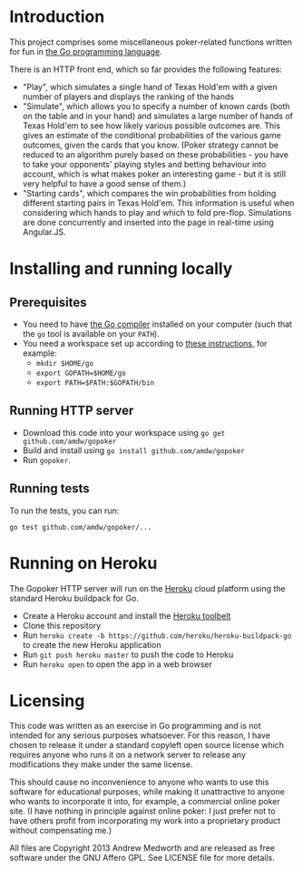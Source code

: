 # Introduction

This project comprises some miscellaneous poker-related functions written for fun in [the Go programming language](http://golang.org/).

There is an HTTP front end, which so far provides the following features:

* "Play", which simulates a single hand of Texas Hold'em with a given number of players and displays the ranking of the hands
* "Simulate", which allows you to specify a number of known cards (both on the table and in your hand) and simulates a large number of hands of Texas Hold'em to see how likely various possible outcomes are. This gives an estimate of the conditional probabilities of the various game outcomes, given the cards that you know. (Poker strategy cannot be reduced to an algorithm purely based on these probabilities - you have to take your opponents' playing styles and betting behaviour into account, which is what makes poker an interesting game - but it is still very helpful to have a good sense of them.)
* "Starting cards", which compares the win probabilities from holding different starting pairs in Texas Hold'em. This information is useful when considering which hands to play and which to fold pre-flop. Simulations are done concurrently and inserted into the page in real-time using Angular.JS.

# Installing and running locally

## Prerequisites

* You need to have [the Go compiler](http://golang.org/) installed on your computer (such that the ```go``` tool is available on your ```PATH```).
* You need a workspace set up according to [these instructions](https://golang.org/doc/code.html), for example:
  * ```mkdir $HOME/go```
  * ```export GOPATH=$HOME/go```
  * ```export PATH=$PATH:$GOPATH/bin```

## Running HTTP server

* Download this code into your workspace using ```go get github.com/amdw/gopoker```
* Build and install using ```go install github.com/amdw/gopoker```
* Run ```gopoker```.

## Running tests

To run the tests, you can run:

    go test github.com/amdw/gopoker/...

# Running on Heroku

The Gopoker HTTP server will run on the [Heroku](https://heroku.com) cloud platform using the standard Heroku buildpack for Go.

* Create a Heroku account and install the [Heroku toolbelt](https://devcenter.heroku.com/articles/heroku-command)
* Clone this repository
* Run ```heroku create -b https://github.com/heroku/heroku-buildpack-go``` to create the new Heroku application
* Run ```git push heroku master``` to push the code to Heroku
* Run ```heroku open``` to open the app in a web browser

# Licensing

This code was written as an exercise in Go programming and is not intended for any serious purposes whatsoever. For this reason, I have chosen to release it under a standard copyleft open source license which requires anyone who runs it on a network server to release any modifications they make under the same license.

This should cause no inconvenience to anyone who wants to use this software for educational purposes, while making it unattractive to anyone who wants to incorporate it into, for example, a commercial online poker site. (I have nothing in principle against online poker: I just prefer not to have others profit from incorporating my work into a proprietary product without compensating me.)

All files are Copyright 2013 Andrew Medworth and are released as free software under the GNU Affero GPL. See LICENSE file for more details.